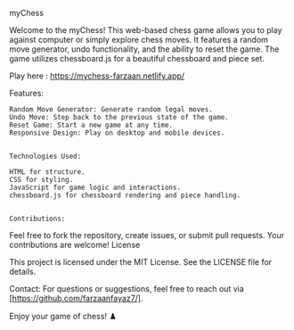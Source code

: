 myChess

Welcome to the myChess! This web-based chess game allows you to play against computer or simply explore chess moves. It features a random move generator, undo functionality, and the ability to reset the game. The game utilizes chessboard.js for a beautiful chessboard and piece set.

Play here : https://mychess-farzaan.netlify.app/

Features:

    Random Move Generator: Generate random legal moves.
    Undo Move: Step back to the previous state of the game.
    Reset Game: Start a new game at any time.
    Responsive Design: Play on desktop and mobile devices.


    Technologies Used:

    HTML for structure.
    CSS for styling.
    JavaScript for game logic and interactions.
    chessboard.js for chessboard rendering and piece handling.


    Contributions:

Feel free to fork the repository, create issues, or submit pull requests. Your contributions are welcome!
License

This project is licensed under the MIT License. See the LICENSE file for details.

Contact:
For questions or suggestions, feel free to reach out via [https://github.com/farzaanfayaz7/].

Enjoy your game of chess! ♟️
